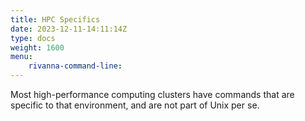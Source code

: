 ```yaml
---
title: HPC Specifics
date: 2023-12-11-14:11:14Z
type: docs 
weight: 1600
menu: 
    rivanna-command-line:
---
```


Most high-performance computing clusters have commands that are specific to that environment, and are not part of Unix per se.


